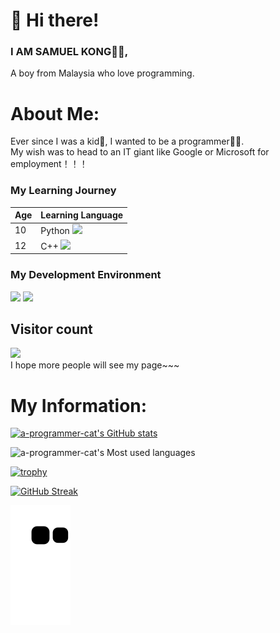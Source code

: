 # 👋 Hi there! 
### I AM SAMUEL KONG👨‍💻,  
 A boy from Malaysia who love programming.
# About Me:
Ever since I was a kid👦, I wanted to be a programmer👨‍💻.   
My wish was to head to an IT giant like Google or Microsoft for employment！！！  
### My Learning Journey
| Age | Learning Language |   
| ---- | ---- |  
| 10 | Python <span > <img src="https://img.shields.io/badge/python-3670A0?logo=python&logoColor=ffdd54" /> <span > |  
| 12 | C++ <span > <img src="https://img.shields.io/badge/C%2B%2B-00599C?logo=cplusplus&logoColor=fff" /> <span > |

### My Development Environment
<span > <img src="https://img.shields.io/badge/Visual Studio Code-blue" /> <span >
<span > <img src="https://img.shields.io/badge/Windows 10-white" /> <span >

## Visitor count  
![](https://profile-counter.glitch.me/a-programmer-cat/count.svg)  
I hope more people will see my page~~~

# My Information:  
[![a-programmer-cat's GitHub stats](https://github-readme-stats.vercel.app/api?username=a-programmer-cat)](https://github.com/anuraghazra/github-readme-stats)

![a-programmer-cat's Most used languages](https://github-readme-stats.vercel.app/api/top-langs/?username=a-programmer-cat&layout=compact&hide_border=true&langs_count=10)

[![trophy](https://github-profile-trophy.vercel.app/?username=a-programmer-cat)](https://github.com/ryo-ma/github-profile-trophy)

[![GitHub Streak](https://github-readme-streak-stats.herokuapp.com/?user=a-programmer-cat)](https://git.io/streak-stats)

![](https://raw.githubusercontent.com/a-programmer-cat/a-programmer-cat/main/assets/github-contribution-grid-snake.svg)              
